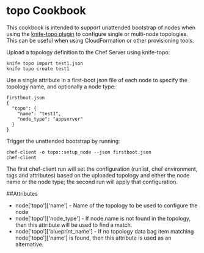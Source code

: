 # topo Cookbook

This cookbook is intended to support unattended bootstrap of nodes when 
using the [knife-topo plugin](https://github.com/christinedraper/knife-topo) 
to configure single or multi-node topologies.
This can be useful when using CloudFormation or other provisioning tools.

Upload a topology definition to the Chef Server using knife-topo:
```
knife topo import test1.json
knife topo create test1
```

Use a single attribute in a first-boot json file of each node to specify 
the topology name, and optionally a node type:

```
firstboot.json
{
  "topo": {
    "name": "test1",
    "node_type": "appserver"
  }
}
```

Trigger the unattended bootstrap by running: 

```
chef-client -o topo::setup_node --json firstboot.json
chef-client
```

The first chef-client run will set the configuration (runlist, chef
environment, tags and attributes) based on the uploaded topology
and either the node name or the node type; the second run will apply 
that configuration.

##Attributes

* node['topo']['name'] - Name of the topology to be used to configure 
the node
* node['topo']['node_type'] - If node.name is not found in the 
topology, then this attribute will be used to find a match.
* node['topo']['blueprint_name'] - If no topology data bag item matching
node['topo']['name'] is found, then this attribute is used as an 
alternative.

 

